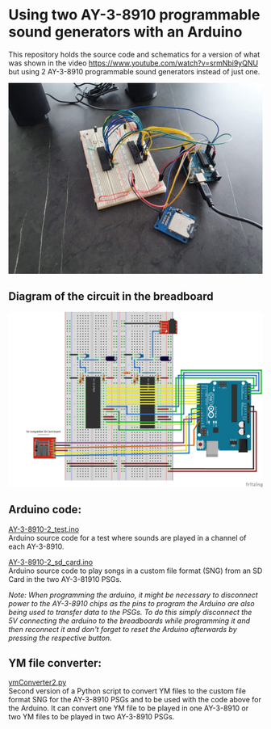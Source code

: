 # Using two AY-3-8910 programmable sound generators with an Arduino

This repository holds the source code and schematics for a version of what was shown in the video https://www.youtube.com/watch?v=srmNbi9yQNU but using 2 AY-3-8910 programmable sound generators instead of just one.

![Final](final.jpg)

## Diagram of the circuit in the breadboard

![Schematic](schematic.png)

## Arduino code:


[AY-3-8910-2_test.ino](AY-3-8910-2_test.ino)  
Arduino source code for a test where sounds are played in a channel of each AY-3-8910.

[AY-3-8910-2_sd_card.ino](AY-3-8910-2_sd_card.ino)  
Arduino source code to play songs in a custom file format (SNG) from an SD Card in the two AY-3-81910 PSGs.

*Note: When programming the arduino, it might be necessary to disconnect power to the AY-3-8910 chips as the pins to program the Arduino are also being used to transfer data to the PSGs.
      To do this simply disconnect the 5V connecting the arduino to the breadboards while programming it and then reconnect it and don't forget to reset the Arduino afterwards by pressing the respective button.*

## YM file converter:

[ymConverter2.py](ymConverter2.py)  
Second version of a Python script to convert YM files to the custom file format SNG for the AY-3-8910 PSGs and to be used with the code above for the Arduino.
It can convert one YM file to be played in one AY-3-8910 or two YM files to be played in two AY-3-8910 PSGs.

